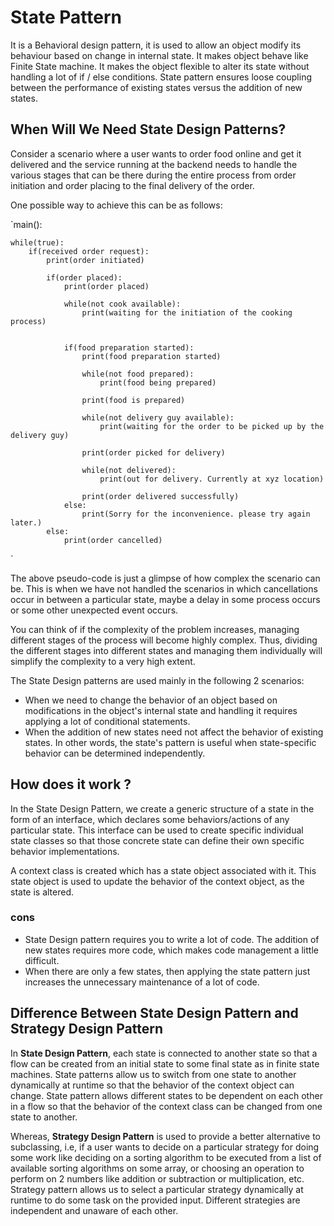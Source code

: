 # State Pattern

It is a Behavioral design pattern, it is used to allow an object 
modify its behaviour based on change in internal state.
It makes object behave like Finite State machine.
It makes the object flexible to alter its state without handling a lot of if / else conditions. 
State pattern ensures loose coupling between the performance of existing states versus the addition of new states.

## When Will We Need State Design Patterns?
Consider a scenario where a user wants to order food online and get it delivered and the service running at the backend needs to handle the various stages that can be there during the entire process from order initiation and order placing to the final delivery of the order.

One possible way to achieve this can be as follows:

`main():

    while(true):
        if(received order request):
            print(order initiated)
            
            if(order placed):
                print(order placed)
                
                while(not cook available):
                    print(waiting for the initiation of the cooking process)
                
                
                if(food preparation started):
                    print(food preparation started)

                    while(not food prepared):
                        print(food being prepared)

                    print(food is prepared)

                    while(not delivery guy available):
                        print(waiting for the order to be picked up by the delivery guy)

                    print(order picked for delivery)

                    while(not delivered):
                        print(out for delivery. Currently at xyz location)

                    print(order delivered successfully)
                else:
                    print(Sorry for the inconvenience. please try again later.)
            else:
                print(order cancelled)
`

The above pseudo-code is just a glimpse of how complex the scenario can be. This is when we have not handled the scenarios in which cancellations occur in between a particular state, maybe a delay in some process occurs or some other unexpected event occurs.

You can think of if the complexity of the problem increases, managing different stages of the process will become highly complex. Thus, dividing the different stages into different states and managing them individually will simplify the complexity to a very high extent.

The State Design patterns are used mainly in the following 2 scenarios:

* When we need to change the behavior of an object based on modifications in the object's internal state and handling it requires applying a lot of conditional statements.
* When the addition of new states need not affect the behavior of existing states. In other words, the state's pattern is useful when state-specific behavior can be determined independently.

## How does it work ?

In the State Design Pattern, we create a generic structure of a state in the form of an interface, which declares some behaviors/actions of any particular state. 
This interface can be used to create specific individual state classes so that those concrete state can define their own specific behavior implementations.

A context class is created which has a state object associated with it. This state object is used to update the behavior of the context object, as the state is altered.


### cons

* State Design pattern requires you to write a lot of code. The addition of new states requires more code, which makes code management a little difficult.
* When there are only a few states, then applying the state pattern just increases the unnecessary maintenance of a lot of code.

## Difference Between State Design Pattern and Strategy Design Pattern
In **State Design Pattern**, each state is connected to another state so that a flow can be created from an initial state to some final state as in finite state machines. State patterns allow us to switch from one state to another dynamically at runtime so that the behavior of the context object can change. State pattern allows different states to be dependent on each other in a flow so that the behavior of the context class can be changed from one state to another. 

Whereas, **Strategy Design Pattern** is used to provide a better alternative to subclassing, i.e, if a user wants to decide on a particular strategy for doing some work like deciding on a sorting algorithm to be executed from a list of available sorting algorithms on some array, or choosing an operation to perform on 2 numbers like addition or subtraction or multiplication, etc. Strategy pattern allows us to select a particular strategy dynamically at runtime to do some task on the provided input. Different strategies are independent and unaware of each other.
